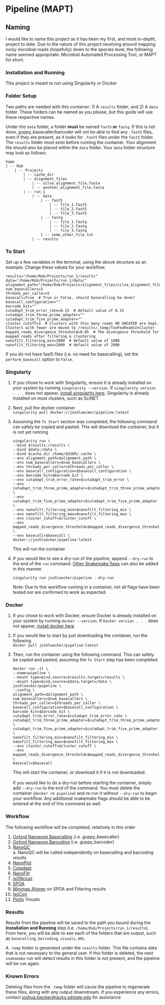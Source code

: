 # Pipeline (MAPT)

## Naming
I would like to name this project as it has been my first, and most in-depth, project to date. 
Due to the nature of this project revolving around mapping noisy microbial reads (hopefully) down to the species level, 
the following name seemed appropriate: Microbial Automated Processing Tool, or MAPT for short.

### Installation and Running
This project is meant to run using Singularity or Docker
### Folder Setup
Two paths are needed with this container: 1) A `results` folder, and 2) A `data` folder. These folders can be named as you please, but this guide will use these respective names.  

Under the `data` folder, a folder **must** be named `fast5` **or** `fastq`. If this is not done, guppy_basecaller/barcoder will not be able to find any 
`.fast5` files, even if they are present, as it looks for `.fast5` files under the `fast5` folder.
The `results` folder must exist before running the container. Your alignment file should also be placed within the `data` folder.
Your `data` folder structure may look as follows:
```
home
| -- Rob
    | -- Projects
        | -- cache_dir
        | -- alignment_files
            | -- silva_alignment_file.fasta
            | -- another_alignment_file.fasta
        | -- run_1
            | -- data
                | -- fast5
                    | -- file_1.fast5
                    | -- file_2.fast5
                    | -- file_3.fast5
                | -- fastq
                    | -- file_1.fastq
                    | -- file_2.fastq
                    | -- file_3.fastq
                | -- some_other_file.txt
            | -- results
```

### To Start
Set up a few variables in the terminal, using the above structure as an example. 
Change these values for your workflow.

    results="/home/Rob/Projects/run_1/results"
    data="/home/Rob/Projects/run_1/data/"
    alignment_path="/home/Rob/Projects/alignment_files/silva_alignment_file.fasta"
    num_basecallers=3
    threads_per_caller=5
    basecall=True  # True or False, should basecalling be done?
    basecall_configuration=""
    barcode_kit=""
    cutadapt_trim_error_rate=0.15  # default value of 0.15
    cutadapt_trim_three_prime_adapter=""
    cutadapt_trim_five_prime_adapter=""
    cluster_cutoff=3  # Clusters with this many reads OR GREATER are kept. Clusters with fewer are moved to /results/.temp/TooFewReadsInCluster
    mapped_reads_divergence_threshold=0.05  # The divergence threshold for mapped reads after filtering & clustering
    nanofilt_filtering_min=1000  # default value of 1000
    nanofilt_filtering_max=2000  # default value of 2000
    

   If you do not have fast5 files (i.e. no need for basecalling), set the `perform_basecall` option to `False`.
  
   
### Singularty
1. If you chose to work with Singularity, ensure it is already installed on your system by running `singularity --version`. 
   If `singularity version . . .` does not appear, [install singularity here](https://singularity.lbl.gov/install-linux). 
   Singularity is already installed on most clusters, such as SciNET

2. Next, pull the docker container  
    `singularity pull docker://joshloecker/pipeline:latest`

4. Assuming the `To Start` section was completed, the following command
can safely be copied and pasted. This will download the container, but it is
not yet running
    ```
    singularity run \
    --bind $results:/results \
    --bind $data:/data \
    --bind $cache_dir /home/$USER/.cache \
    --env alignment_path=$alignment_path \
    --env num_basecallers=$num_basecallers \
    --env threads_per_caller=$threads_per_caller \
    --env basecall_configuration=$basecall_configuration \
    --env barcode_kit=$barcode_kit \
    --env cutadapt_trim_error_rate=$cutadapt_trim_error \
    --env cutadapt_trim_three_prime_adapter=$cutadapt_trim_three_prime_adapter \
    --env cutadapt_trim_five_prime_adapter=$cutadapt_trim_five_prime_adapter \
    --env nanofilt_filtering_min=$nanofilt_filtering_min \
    --env nanofilt_filtering_max=$nanofilt_filtering_max \
    --env cluster_cutoff=$cluster_cutoff \
    --env mapped_reads_divergence_threshold=$mapped_reads_divergence_threshold \
    --env basecall=$basecall \
    docker://joshloecker/pipeline:latest
	```
   
    This will run the container

4. If you would like to see a dry-run of the pipeline, append `--dry-run`
to the end of the `run` command. [Other Snakemake flags](https://snakemake.readthedocs.io/en/stable/executing/cli.html)
can also be added in this manner.  
   ```
   singularity run joshloecker/pipeline --dry-run
   ```
    Note: Due to this workflow running in a container, not all flags have been tested
    nor are confirmed to work as expected.  
   
   
### Docker
1. If you chose to work with Docker, ensure Docker is already installed on your 
system by running `docker --version`. If `Docker version . . .` does not appear,
[install docker here](https://docs.docker.com/get-docker/)  

2. If you would like to start by just downloading the container, run the following  
    ```docker pull joshloecker/pipeline:latest```

2. Then, run the container using the following command. This can safely be copied
and pasted, assuming the `To Start` step has been completed
    ```
    docker run -it \
    --name=pipeline \
    --mount type=bind,source=$results,target=/results \
    --mount type=bind,source=$data,target=/data \
    joshloecker/pipeline \
    --config \
    alignment_path=$alignment_path \
    num_basecallers=$num_basecallers \
    threads_per_caller=$threads_per_caller \
    basecall_configuration=$basecall_configuration \
    barcode_kit=$barcode_kit \
    cutadapt_trim_error_rate=$cutadapt_trim_error_rate \
    cutadapt_trim_three_prime_adapter=$cutadapt_trim_three_prime_adapter \
    cutadapt_trim_five_prime_adapter=$cutadapt_trim_five_prime_adapter \
    nanofilt_filtering_min=$nanofilt_filtering_min \
    nanofilt_filtering_max=$nanofilt_filtering_max \
    --env cluster_cutoff=$cluster_cutoff \
    --env mapped_reads_divergence_threshold=$mapped_reads_divergence_threshold \
    basecall=$basecall
    ```
    This will start the container, or download it if it is not downloaded.
    <br><br>
    If you would like to do a dry-run before starting the container, simply add `--dry-run` to the end of the command.
    You must delete the container (`docker rm pipeline`) and re-run it without `--dry-run` to begin your workflow.
    Any additional snakemake flags should be able to be entered at the end of 
    this command as well.

### Workflow
The following workflow will be completed, relatively in this order
1. [Oxford Nanopore Basecalling](https://community.nanoporetech.com/protocols/Guppy-protocol/v/gpb_2003_v1_revt_14dec2018) (i.e. guppy_basecaller)
2. [Oxford Nanopore Barcoding](https://community.nanoporetech.com/protocols/Guppy-protocol/v/gpb_2003_v1_revt_14dec2018) (i.e. guppy_barcoder)
3. [NanoQC](https://github.com/wdecoster/nanoQC)  
    a. NanoQC will be called independently on basecalling and barcoding results
4. [NanoPlot](https://www.google.com/url?sa=t&rct=j&q=&esrc=s&source=web&cd=&cad=rja&uact=8&ved=2ahUKEwiz89ql2cHsAhUjAp0JHUVoCFAQFjAAegQIARAC&url=https%3A%2F%2Fgithub.com%2Fwdecoster%2FNanoPlot&usg=AOvVaw00LEGNovoQzjS5KCUxwD0v)
5. [Cutadapt](https://cutadapt.readthedocs.io/en/stable/)
6. [NanoFilt](https://www.google.com/url?sa=t&rct=j&q=&esrc=s&source=web&cd=&cad=rja&uact=8&ved=2ahUKEwigp9S92cHsAhWSLc0KHYp8C-oQFjAAegQIBBAC&url=https%3A%2F%2Fgithub.com%2Fwdecoster%2Fnanofilt&usg=AOvVaw20npdGb-VRvmFH1SY6-P6C)
7. [isONclust](https://github.com/ksahlin/isONclust)
8. [SPOA](https://github.com/rvaser/spoa)
9. [Minimap Aligner](https://www.google.com/url?sa=t&rct=j&q=&esrc=s&source=web&cd=&cad=rja&uact=8&ved=2ahUKEwjUtqXD2cHsAhVCGM0KHYsKAqcQFjAAegQIARAC&url=https%3A%2F%2Fgithub.com%2Flh3%2Fminimap2&usg=AOvVaw3UvK2vgr0fj_4GS68K8V26) on SPOA and Filtering results
10. [IsoCon](https://github.com/ksahlin/IsoCon)
11. [Plotly](https://pypi.org/project/plotly/) Visuals

### Results
Results from the pipeline will be saved to the path you bound during the **Installation and Running** step (i.e. `/home/Rob/Projects/run_1/results`). 
From here, you will be able to see each of the folders that are output, such as `basecalling`, `barcoding`, `visuals`, etc.

A `.temp` folder is generated under the `results` folder. This file contains data that is not necessary to the general user.
If this folder is deleted, the next `snakemake` run will detect results in this folder is not present, and the pipeline will be run again.

### Known Errors
Deleting files from the `.temp` folder will cause the pipeline to regenerate these files, along with any output downstream.
If you experience any errors, contact [joshua.loecker@jacks.sdstate.edu](mailto:joshua.loecker@jacks.sdstate.edu) for assistance

<!--stackedit_data:
eyJoaXN0b3J5IjpbOTIyMDg4NzE1XX0=
-->

